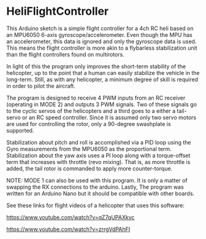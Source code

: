 # HeliFlightController
This Arduino sketch is a simple flight controller for a 4ch RC heli based on an MPU6050 6-axis gyroscope/accelerometer. Even though the MPU has an accelerometer, this data is ignored and only the gyroscope data is used. This means the flight controller is more akin to a flybarless stabilization unit than the flight controllers found on multirotors. 

In light of this the program only improves the short-term stability of the helicopter, up to the point that a human can easily stabilize the vehicle in the long-term. Still, as with any helicopter, a minimum degree of skill is required in order to pilot the aircraft.

The program is designed to receive 4 PWM inputs from an RC receiver (operating in MODE 2) and outputs 3 PWM signals. Two of these signals go to the cyclic servos of the helicopters and a third goes to a either a tail-servo or an RC speed controller. Since it is assumed only two servo motors are used for controlling the rotor, only a 90-degree swashplate is supported. 

Stabilization about pitch and roll is accomplished via a PID loop using the Gyro measurements from the MPU6050 as the proportional term. Stabilization about the yaw axis uses a PI loop along with a torque-offset term that increases with throttle (revo mixing). That is, as more throttle is added, the tail rotor is commanded to apply more counter-torque.     

NOTE: MODE 1 can also be used with this program. It is only a matter of swapping the RX connections to the arduino. Lastly, The program was written for an Arduino Nano but it should be compatible with other boards. 

See these links for flight videos of a helicopter that uses this software:
  
https://www.youtube.com/watch?v=qZ7qUPAXkvc

https://www.youtube.com/watch?v=zrrgVdPAhFI

